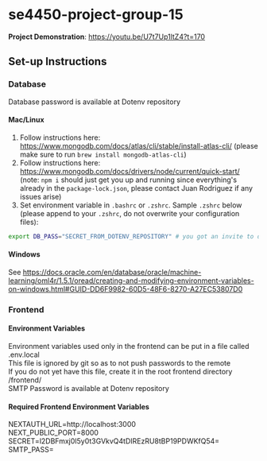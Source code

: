 # se4450-project-group-15

**Project Demonstration**:  https://youtu.be/U7t7Up1ltZ4?t=170

## Set-up Instructions

### Database

Database password is available at Dotenv repository

#### Mac/Linux

1. Follow instructions here: https://www.mongodb.com/docs/atlas/cli/stable/install-atlas-cli/ (please make sure to run `brew install mongodb-atlas-cli`)
2. Follow instructions here: https://www.mongodb.com/docs/drivers/node/current/quick-start/ (note: `npm i` should just get you up and running since everything's already in the `package-lock.json`, please contact Juan Rodriguez if any issues arise)
3. Set environment variable in `.bashrc` or `.zshrc`. Sample `.zshrc` below (please append to your `.zshrc`, do not overwrite your configuration files):

```zsh
export DB_PASS="SECRET_FROM_DOTENV_REPOSITORY" # you got an invite to dotenv.org, the password is there
```

#### Windows

See https://docs.oracle.com/en/database/oracle/machine-learning/oml4r/1.5.1/oread/creating-and-modifying-environment-variables-on-windows.html#GUID-DD6F9982-60D5-48F6-8270-A27EC53807D0

### Frontend

#### Environment Variables

Environment variables used only in the frontend can be put in a file called .env.local  
This file is ignored by git so as to not push passwords to the remote  
If you do not yet have this file, create it in the root frontend directory /frontend/  
SMTP Password is available at Dotenv repository

#### Required Frontend Environment Variables

NEXTAUTH_URL=http://localhost:3000  
NEXT_PUBLIC_PORT=8000  
SECRET=l2DBFmxj0I5y0t3GVkvQ4tDIREzRU8tBP19PDWKfQ54=  
SMTP_PASS=
